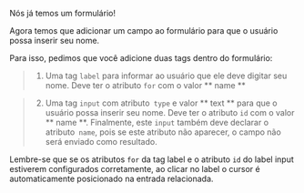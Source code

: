 Nós já temos um formulário!
 
 Agora temos que adicionar um campo ao formulário para que o usuário possa inserir seu nome.
 
 Para isso, pedimos que você adicione duas tags dentro do formulário:
 
> 1. Uma tag `label` para informar ao usuário que ele deve digitar seu nome. Deve ter o atributo `for` com o valor ** name **

> 2. Uma tag `input` com atributo` type` e valor ** text ** para que o usuário possa inserir seu nome. Deve ter o atributo `id` com o valor ** name **. Finalmente, este `input` também deve declarar o atributo` name`, pois se este atributo não aparecer, o campo não será enviado como resultado.

Lembre-se que se os atributos `for` da tag label e o atributo `id` do label input estiverem configurados corretamente, ao clicar no label o cursor é automaticamente posicionado na entrada relacionada.